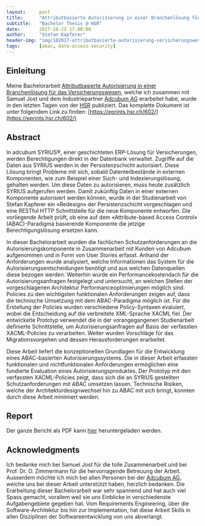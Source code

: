 ```yaml
---
layout:     post
title:      "Attributbasierte Autorisierung in einer Branchenlösung für das Versicherungswesen"
subtitle:   "Bachelor Thesis @ HSR"
date:       2017-10-23 17:00:00
author:     "Stefan Kapferer"
header-img: "img/102017-attributbasierte-autorisierung-versicherungswesen.jpg"
tags:       [abac, data-access-security]
---
```


## Einleitung
Meine Bachelorarbeit [Attributbasierte Autorisierung in einer Branchenlösung für das Versicherungswesen](https://eprints.hsr.ch/602/), welche ich zusammen mit Samuel Jost und dem Industriepartner [Adcubum AG](http://www.adcubum.com) erarbeitet habe, wurde in den letzten Tagen von der [HSR](http://www.hsr.ch) publiziert.
Das komplette Dokument ist unter folgendem Link zu finden: [https://eprints.hsr.ch/602/](https://eprints.hsr.ch/602/)


## Abstract
In adcubum SYRIUS®, einer geschichteten ERP-Lösung für Versicherungen, werden Berechtigungen direkt in der Datenbank verwaltet. Zugriffe auf die Daten aus SYRIUS werden in der Persistenzschicht autorisiert. Diese Lösung bringt Probleme mit sich, sobald Datenteilbestände in externen Komponenten, wie zum Beispiel einer Such- und Indexierungslösung, gehalten werden. Um diese Daten zu autorisieren, muss heute zusätzlich SYRIUS aufgerufen werden. Damit zukünftig Daten in einer externen Komponente autorisiert werden können, wurde in der Studienarbeit von Stefan Kapferer ein «Redesign» der Persistenzschicht vorgeschlagen und eine RESTful HTTP Schnittstelle für die neue Komponente entworfen. Die vorliegende Arbeit prüft, ob eine auf dem «Attribute-based Access Control» (ABAC)-Paradigma basierende Komponente die jetzige Berechtigungslösung ersetzen kann. 

In dieser Bachelorarbeit wurden die fachlichen Schutzanforderungen an die Autorisierungskomponente in Zusammenarbeit mit Kunden von Adcubum aufgenommen und in Form von User Stories erfasst. Anhand der Anforderungen wurde analysiert, welche Informationen das System für die Autorisierungsentscheidungen benötigt und aus welchen Datenquellen diese bezogen werden. Weiterhin wurde ein Performancekostendach für die Autorisierungsanfragen festgelegt und untersucht, an welchen Stellen der vorgeschlagenen Architektur Performanceoptimierungen möglich sind. Policies zu den wichtigsten funktionalen Anforderungen zeigen auf, dass die technische Umsetzung mit dem ABAC-Paradigma möglich ist. Für die Erstellung der Policies wurden verschiedene Policy-Syntaxen evaluiert, wobei die Entscheidung auf die verbreitete XML-Sprache XACML fiel. Der entwickelte Prototyp verwendet die in der vorangegangenen Studienarbeit definierte Schnittstelle, um Autorisierungsanfragen auf Basis der verfassten XACML-Policies zu verarbeiten. Weiter wurden Vorschläge für das Migrationsvorgehen und dessen Herausforderungen erarbeitet. 

Diese Arbeit liefert die konzeptionellen Grundlagen für die Entwicklung eines ABAC-basierten Autorisierungssystems. Die in dieser Arbeit erfassten funktionalen und nichtfunktionalen Anforderungen ermöglichen eine fundierte Evaluation eines Autorisierungsproduktes. Der Prototyp mit den verfassten XACML-Policies zeigt, dass sich die an SYRIUS gestellten Schutzanforderungen mit ABAC umsetzen lassen. Technische Risiken, welche der Architekturdesignwechsel hin zu ABAC mit sich bringt, konnten durch diese Arbeit minimiert werden.

## Report
Der ganze Bericht als PDF kann [hier](https://eprints.hsr.ch/602/1/FS%202017-BA-EP-Jost-Kapferer-Attributbasierte%20Autorisierung%20in%20einer%20Branchenl%c3%b6sung%20f%c3%bcr%20d.pdf) heruntergeladen werden.

## Acknowledgments
Ich bedanke mich bei Samuel Jost für die tolle Zusammenarbeit und bei Prof. Dr. O. Zimmermann für die hervorragende Betreuung der Arbeit. Ausserdem möchte ich mich bei allen Personen bei der [Adcubum AG](http://www.adcubum.com), welche uns bei dieser Arbeit unterstützt haben, herzlich bedanken. Die Erarbeitung dieser Bachelorarbeit war sehr spannend und hat auch viel Spass gemacht, vorallem weil sie uns Einblicke in verschiedenste Aufgabengebiete gegeben hat. Vom Requirements Engineering, über die Software-Architektur bis hin zur Implementation, hat diese Arbeit Skills in allen Disziplinen der Softwareentwicklung von uns abverlangt.

